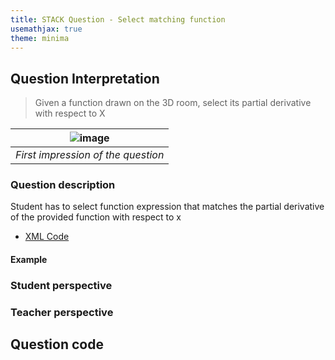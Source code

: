 ```yaml
---
title: STACK Question - Select matching function
usemathjax: true
theme: minima
---
```


## Question Interpretation

> Given a function drawn on the 3D room, select its partial derivative with respect to X

| ![image](https://user-images.githubusercontent.com/43517080/210074812-a0b0480e-6703-4143-a6cd-2d64b93860c0.png) |
|:--:|
| *First impression of the question* |

### Question description
Student has to select function expression that matches the partial derivative of the provided function with respect to x

- [XML Code](XML/question-select-matching-function.xml)

#### Example



### Student perspective


### Teacher perspective

## Question code

